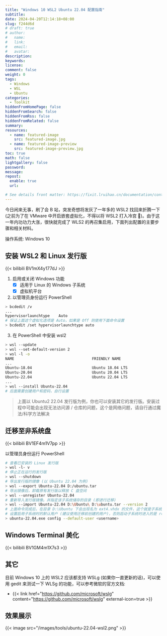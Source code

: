 ```yaml
---
title: "Windows 10 WSL2 Ubuntu 22.04 配置指南"
subtitle:
date: 2024-04-20T12:14:18+08:00
slug: f244d6d
# draft: true
# author:
#   name:
#   link:
#   email:
#   avatar:
description:
keywords:
license:
comment: false
weight: 0
tags:
  - Windows
  - WSL
  - Ubuntu
categories:
  - Toolkit
hiddenFromHomePage: false
hiddenFromSearch: false
hiddenFromRss: false
hiddenFromRelated: false
summary:
resources:
  - name: featured-image
    src: featured-image.jpg
  - name: featured-image-preview
    src: featured-image-preview.jpg
toc: true
math: false
lightgallery: false
password:
message:
repost:
  enable: true
  url:

# See details front matter: https://fixit.lruihao.cn/documentation/content-management/introduction/#front-matter
---
```


今日闲来无事，刷了会 B 站，突发奇想将发灰了一年多的 WSL2 找回来折腾一下 (之前为了在 VMware 中开启嵌套虚拟化，不得以将 WSL2 打入冷宫 :rofl:)。由于这一年内功功力大涨，很快就完成了 WLS2 的再召集启用，下面列出配置的主要步骤和相关材料。

<!--more-->

操作系统: Windows 10

## 安装 WSL2 和 Linux 发行版

{{< bilibili BV1mX4y177dJ >}}

1. 启用或关闭 Windows 功能
   - [x] 适用于 Linux 的 Windows 子系统
   - [x] 虚拟机平台

2. 以管理员身份运行 PowerShell
```bash
> bcdedit /v
...
hypervisorlaunchtype    Auto
# 保证上面这个虚拟化选项是 Auto，如果是 Off 则使用下面命令设置
> bcdedit /set hypervisorlaunchtype auto
```

3. 在 PowerShell 中安装 wsl2
```bash
> wsl --update
> wsl --set-default-version 2
> wsl -l -o
NAME                                   FRIENDLY NAME
...
Ubuntu-18.04                           Ubuntu 18.04 LTS
Ubuntu-20.04                           Ubuntu 20.04 LTS
Ubuntu-22.04                           Ubuntu 22.04 LTS
...
> wsl --install Ubuntu-22.04
# 后面需要创建用户和密码，自行设置
```

> 上面以 Ubuntu2 22.04 发行版为例，你也可以安装其它的发行版。安装过程中可能会出现无法访问源 / 仓库的问题，这个是网络问题，请自行通过魔法/科学方法解决

## 迁移至非系统盘

{{< bilibili BV1EF4m1V7pp >}}

以管理员身份运行 PowerShell

```bash
# 查看已安装的 Linux 发行版
> wsl -l- v
# 停止正在运行的发行版
> wsl --shutdown
# 导出发行版的镜像 (以 Ubuntu 22.04 为例)
> wsl --export Ubuntu-22.04 D:/ubuntu.tar
# 导出镜像后，卸载原有发行版以释放 C 盘空间
> wsl --unregister Ubuntu-22.04
# 重新导入发行版镜像。并指定该子系统储存的目录 (即进行迁移)
> wsl --import Ubuntu-22.04 D:\Ubuntu\ D:\ubuntu.tar --version 2
# 上面命令完成后，在目录 D:\Ubuntu 下会出现名为 ext4.vhdx 的文件，这个就是子系统的虚拟磁盘
# 设置启用子系统时的默认用户 (建议使用迁移前创建的用户)，否则启动子系统时进入的是 root 用户
> ubuntu-22.04.exe config --default-user <username>
```

## Windows Terminal 美化

{{< bilibili BV1GM4m1X7s3 >}}

## 其它

目前 Windows 10 上的 WSL2 应该都支持 WSLg (如果你一直更新的话)，可以使用 gedit 来测试一下 WLSg 的功能，可以参考微软的官方文档:

- {{< link href="https://github.com/microsoft/wslg" content="https://github.com/microsoft/wslg" external-icon=true >}}

## 效果展示

{{< image src="/images/tools/ubuntu-22.04-wsl2.png" >}}
